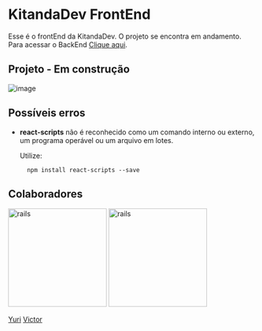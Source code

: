 # KitandaDev FrontEnd

Esse é o frontEnd da KitandaDev. O projeto se encontra em andamento.
Para acessar o BackEnd [Clique aqui](https://github.com/Regulus01/BackEndKitandaDev).

## Projeto - Em construção
![image](https://user-images.githubusercontent.com/75454584/190867010-a0f1f352-d28d-4b61-b4e7-c25d598711cf.png)


## Possíveis erros 
* **react-scripts** não é reconhecido como um comando interno ou externo, um programa operável ou um arquivo em lotes.

	Utilize:
  ````
	npm install react-scripts --save 
	````


## Colaboradores

<img src="https://avatars.githubusercontent.com/u/83989931?v=4" alt="rails" width="200" height= "200" style="max-
width:100%;">
<img src="https://avatars.githubusercontent.com/u/112266976?v=4" alt="rails" width="200" height= "200" style="max-
width:100%;">

[Yuri](https://github.com/yuri3476) [Victor](https://github.com/V1ct0rSb) 
